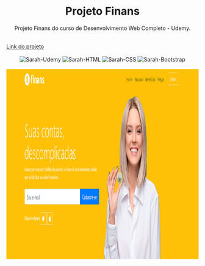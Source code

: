 ## <h1 align="center">Projeto Finans </h1>
<p align="center">Projeto Finans do curso de Desenvolvimento Web Completo - Udemy.</p><br>
<a href="https://sarahprando.github.io/Finans/" align="center">Link do projeto</a>

<div style="display: inline_block" align="center"><br>
  <img alt="Sarah-Udemy" src="https://img.shields.io/badge/Udemy-EC5252?style=for-the-badge&logo=Udemy&logoColor=white">
  <img alt="Sarah-HTML" src="https://img.shields.io/badge/HTML-239120?style=for-the-badge&logo=html5&logoColor=white">
  <img alt="Sarah-CSS" src="https://img.shields.io/badge/CSS3-1572B6?style=for-the-badge&logo=css3&logoColor=white">
  <img alt="Sarah-Bootstrap" src="https://img.shields.io/badge/Bootstrap-563D7C?style=for-the-badge&logo=bootstrap&logoColor=white">
</div>

<div style="display: inline_block" align="center"><br>
  <img height="500" width="100%" src="img/readme.png">
</div>
